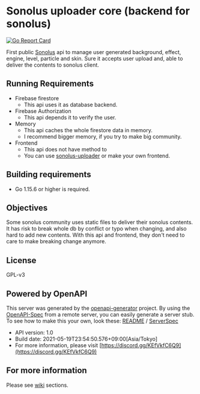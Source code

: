 # Sonolus uploader core (backend for sonolus)
[![Go Report Card](https://goreportcard.com/badge/github.com/PurplePalette/sonolus-uploader-core)](https://goreportcard.com/report/github.com/PurplePalette/sonolus-uploader-core)

First public [Sonolus](https://sonolus.com/) api to manage user generated background, effect, engine, level, particle and skin. Sure it accepts user upload and, able to deliver the contents to sonolus client.

## Running Requirements
- Firebase firestore
  - This api uses it as database backend.
- Firebase Authorization
  - This api depends it to verify the user.
- Memory
  - This api caches the whole firestore data in memory.
  - I recommend bigger memory, if you try to make big community.
- Frontend
  - This api does not have method to
  - You can use [sonolus-uploader](https://github.com/PurplePalette/sonolus-uploader) or make your own frontend.

## Building requirements
- Go 1.15.6 or higher is required.

## Objectives
Some sonolus community uses static files to deliver their sonolus contents.
It has risk to break whole db by conflict or typo when changing, and also hard to add new contents.
With this api and frontend, they don't need to care to make breaking change anymore.

## License
GPL-v3

## Powered by OpenAPI
This server was generated by the [openapi-generator](https://openapi-generator.tech) project.
By using the [OpenAPI-Spec](https://github.com/OAI/OpenAPI-Specification) from a remote server, you can easily generate a server stub. To see how to make this your own, look these: [README](https://openapi-generator.tech) / [ServerSpec](https://github.com/PurplePalette/sonolus-uploader-core/blob/main/api/openapi.yaml)
- API version: 1.0
- Build date: 2021-05-19T23:54:50.576+09:00[Asia/Tokyo]
- For more information, please visit [https://discord.gg/KEfVkfC6Q9](https://discord.gg/KEfVkfC6Q9)

## For more information
Please see [wiki](https://github.com/PurplePalette/sonolus-uploader-core/wiki) sections.
